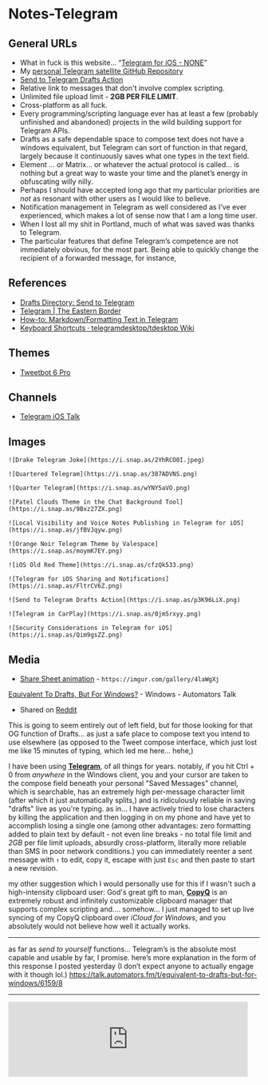 # Notes-Telegram

## General URLs
* What in fuck is this website… “[Telegram for iOS - NONE](http://tsfkb.wikidot.com/apps:ios)”
* My [personal Telegram satellite GitHub Repository](https://github.com/extratone/t)
* [Send to Telegram Drafts Action](https://actions.getdrafts.com/a/18E)
* Relative link to messages that don't involve complex scripting.
* Unlimited file upload limit - **2GB PER FILE LIMIT**.
* Cross-platform as all fuck.
* Every programming/scripting language ever has at least a few (probably unfinished and abandoned) projects in the wild building support for Telegram APIs.
* Drafts as a safe dependable space to compose text does not have a windows equivalent, but Telegram can sort of function in that regard, largely because it continuously saves what one types in the text field. 
* Element … or Matrix… or whatever the actual protocol is called… is nothing but a great way to waste your time and the planet’s energy in obfuscating willy nilly. 
* Perhaps I should have accepted long ago that my particular priorities are *not* as resonant with other users as I would like to believe.
* Notification management in Telegram as well considered as I’ve ever experienced, which makes a lot of sense now that I am a long time user.
* When I lost all my shit in Portland, much of what was saved was thanks to Telegram.
* The particular features that define Telegram’s competence are not immediately obvious, for the most part. Being able to quickly change the recipient of a forwarded message, for instance,


## References
* [Drafts Directory: Send to Telegram](https://actions.getdrafts.com/a/18E)
* [Telegram | The Eastern Border](https://shows.acast.com/theeasternborder/episodes/telegram)
* [How-to: Markdown/Formatting Text in Telegram](https://telegra.ph/markdown-07-07)
* [Keyboard Shortcuts · telegramdesktop/tdesktop Wiki](https://github.com/telegramdesktop/tdesktop/wiki/Keyboard-Shortcuts)

## Themes
* [Tweetbot 6 Pro](https://t.me/addtheme/Tweetbot6Pro)

## Channels
* [Telegram iOS Talk](https://t.me/TelegramiOStalk)

## Images

```
![Drake Telegram Joke](https://i.snap.as/2YhRCO0I.jpeg)

![Quartered Telegram](https://i.snap.as/387ADVNS.png)

![Quarter Telegram](https://i.snap.as/wYNY5aVO.png)

![Patel Clouds Theme in the Chat Background Tool](https://i.snap.as/9Bxz27ZX.png)

![Local Visibility and Voice Notes Publishing in Telegram for iOS](https://i.snap.as/jfBVJqyw.png)

![Orange Noir Telegram Theme by Valespace](https://i.snap.as/moymK7EY.png)

![iOS Old Red Theme](https://i.snap.as/cfzQk533.png)

![Telegram for iOS Sharing and Notifications](https://i.snap.as/FltrCV6Z.png)

![Send to Telegram Drafts Action](https://i.snap.as/p3K96LiX.png)

![Telegram in CarPlay](https://i.snap.as/0jm5rxyy.png)

![Security Considerations in Telegram for iOS](https://i.snap.as/Qim9gsZZ.png)

```

## Media
* [Share Sheet animation](https://imgur.com/gallery/4laWgXj) - `https://imgur.com/gallery/4laWgXj`


[Equivalent To Drafts, But For Windows?](https://talk.automators.fm/t/equivalent-to-drafts-but-for-windows/6159/8) - Windows - Automators Talk

* Shared on [Reddit](https://www.reddit.com/r/Telegram/comments/pvd7a4/telegram_as_universal_clipboard_manager_ultimate/)

This is going to seem entirely out of left field, but for those looking for that OG function of Drafts... as just a safe place to compose text you intend to use elsewhere (as opposed to the Tweet compose interface, which just lost me like 15 minutes of typing, which led me here... hehe,) 

I have been using [**Telegram**](https://desktop.telegram.org/), of all things for years. notably, if you hit Ctrl + 0 from *anywhere* in the Windows client, you and your cursor are taken to the compose field beneath your personal "Saved Messages" channel, which is searchable, has an extremely high per-message character limit (after which it just automatically splits,) and is ridiculously reliable in saving "drafts" live as you're typing. as in... I have actively tried to lose characters by killing the application and then logging in on my phone and have yet to accomplish losing a single one (among other advantages: zero formatting added to plain text by default - not even line breaks - no total file limit and *2GB* per file limit uploads, absurdly cross-platform, literally more reliable than SMS in poor network conditions.) you can immediately reenter a sent message with `↑` to edit, copy it, escape with just `Esc` and then paste to start a new revision.

my other suggestion which I would personally use for this if I wasn't such a high-intensity clipboard user:
God's great gift to man, [**CopyQ**](https://hluk.github.io/CopyQ/,) is an extremely robust and infinitely customizable clipboard manager that supports complex scripting and.... somehow... I just managed to set up live syncing of my CopyQ clipboard over *iCloud for Windows*, and you absolutely would not believe how well it actually works.

***

as far as *send to yourself* functions… Telegram’s is the absolute most capable and usable by far, I promise. here’s more explanation in the form of this response I posted yesterday (I don’t expect anyone to actually engage with it though lol.) https://talk.automators.fm/t/equivalent-to-drafts-but-for-windows/6159/8

***

<iframe id="reddit-embed" src="https://www.redditmedia.com/r/Telegram/comments/hv4rgk/i_love_this/?ref_source=embed&amp;ref=share&amp;embed=true" sandbox="allow-scripts allow-same-origin allow-popups" style="border: none;" height="auto" width="480" scrolling="no"></iframe>